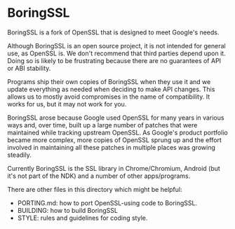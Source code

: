 # BoringSSL

BoringSSL is a fork of OpenSSL that is designed to meet Google's needs.

Although BoringSSL is an open source project, it is not intended for general
use, as OpenSSL is. We don't recommend that third parties depend upon it. Doing
so is likely to be frustrating because there are no guarantees of API or ABI
stability.

Programs ship their own copies of BoringSSL when they use it and we update
everything as needed when deciding to make API changes. This allows us to
mostly avoid compromises in the name of compatibility. It works for us, but it
may not work for you.

BoringSSL arose because Google used OpenSSL for many years in various ways and,
over time, built up a large number of patches that were maintained while
tracking upstream OpenSSL. As Google's product portfolio became more complex,
more copies of OpenSSL sprung up and the effort involved in maintaining all
these patches in multiple places was growing steadily.

Currently BoringSSL is the SSL library in Chrome/Chromium, Android (but it's
not part of the NDK) and a number of other apps/programs.

There are other files in this directory which might be helpful:

  * PORTING.md: how to port OpenSSL-using code to BoringSSL.
  * BUILDING: how to build BoringSSL
  * STYLE: rules and guidelines for coding style.
